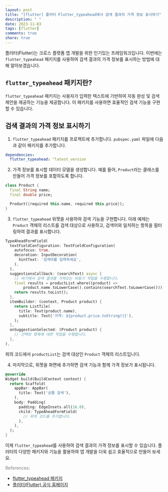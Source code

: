 ```yaml
---
layout: post
title: "[flutter] 플러터 Flutter_typeahead에서 검색 결과의 가격 정보 표시하기"
description: " "
date: 2023-11-03
tags: [flutter]
comments: true
share: true
---
```


플러터(Flutter)는 크로스 플랫폼 앱 개발을 위한 인기있는 프레임워크입니다. 이번에는 `flutter_typeahead` 패키지를 사용하여 검색 결과의 가격 정보를 표시하는 방법에 대해 알아보겠습니다.

## `flutter_typeahead` 패키지란?

`flutter_typeahead` 패키지는 사용자가 입력한 텍스트에 기반하여 자동 완성 및 검색 제안을 제공하는 기능을 제공합니다. 이 패키지를 사용하면 효율적인 검색 기능을 구현할 수 있습니다.

## 검색 결과의 가격 정보 표시하기

1. `flutter_typeahead` 패키지를 프로젝트에 추가합니다. `pubspec.yaml` 파일에 다음과 같이 패키지를 추가합니다.

```yaml
dependencies:
  flutter_typeahead: ^latest_version
```

2. 가격 정보를 표시할 데이터 모델을 생성합니다. 예를 들어, `Product`라는 클래스를 만들어 가격 정보를 포함하도록 합니다.

```dart
class Product {
  final String name;
  final double price;

  Product({required this.name, required this.price});
}
```

3. `flutter_typeahead` 위젯을 사용하여 검색 기능을 구현합니다. 아래 예제는 `Product` 객체의 리스트를 검색 대상으로 사용하고, 검색어와 일치하는 항목을 필터링하여 결과를 표시합니다.

```dart
TypeAheadFormField(
  textFieldConfiguration: TextFieldConfiguration(
    autofocus: true,
    decoration: InputDecoration(
      hintText: '검색어를 입력하세요',
    ),
  ),
  suggestionsCallback: (searchText) async {
    // 여기에서 검색 결과를 가져오는 비동기 작업을 수행합니다.
    final results = productList.where((product) =>
        product.name.toLowerCase().contains(searchText.toLowerCase()));
    return results.toList();
  },
  itemBuilder: (context, Product product) {
    return ListTile(
      title: Text(product.name),
      subtitle: Text('가격: ${product.price.toString()}'),
    );
  },
  onSuggestionSelected: (Product product) {
    // 선택된 항목에 대한 작업을 수행합니다.
  },
),
```

위의 코드에서 `productList`는 검색 대상인 `Product` 객체의 리스트입니다.

4. 마지막으로, 위젯을 화면에 추가하면 검색 기능과 함께 가격 정보가 표시됩니다.

```dart
@override
Widget build(BuildContext context) {
  return Scaffold(
    appBar: AppBar(
      title: Text('상품 검색'),
    ),
    body: Padding(
      padding: EdgeInsets.all(16.0),
      child: TypeAheadFormField(
        // 위의 코드를 추가합니다.
      ),
    ),
  );
}
```

이제 `flutter_typeahead`를 사용하여 검색 결과의 가격 정보를 표시할 수 있습니다. 플러터의 다양한 패키지와 기능을 활용하여 앱 개발을 더욱 쉽고 효율적으로 만들어 보세요.

<span style="color: gray;">References:</span>
- [flutter_typeahead 패키지](https://pub.dev/packages/flutter_typeahead)
- [플러터(Flutter) 공식 홈페이지](https://flutter.dev/)